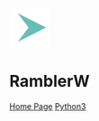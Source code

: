 ![logo](./Resources/images/logo72.png)

# RamblerW

[Home Page](README)
[Python3](https://RamblerW.github.io/python3)